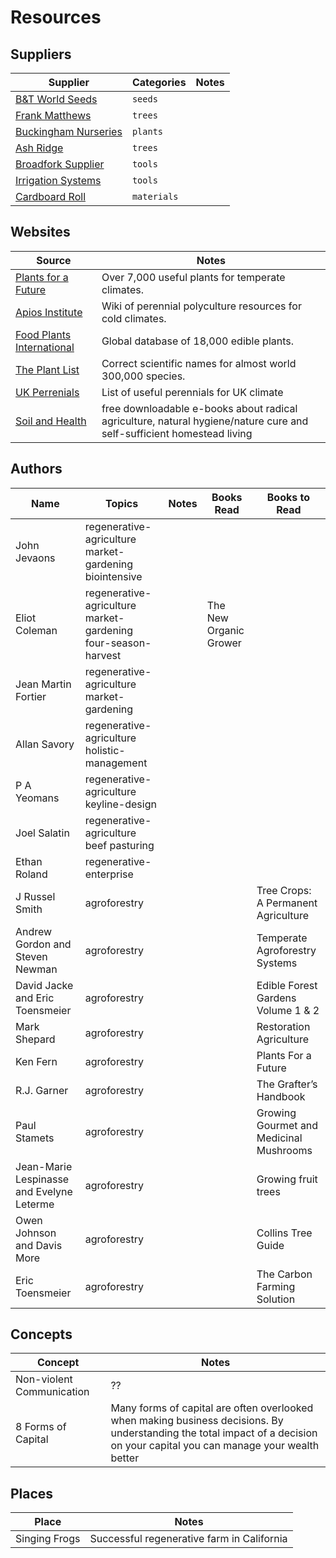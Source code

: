 # Resources

## Suppliers

| Supplier | Categories | Notes |
|----------|------------|-------|
| [B&T World Seeds](https://b-and-t-world-seeds.com/) | `seeds` | |
| [Frank Matthews](https://www.frankpmatthews.com/) | `trees` | |
| [Buckingham Nurseries](https://www.hedging.co.uk/acatalog/index.html) | `plants` | |
| [Ash Ridge](https://www.ashridgetrees.co.uk) | `trees` | |
| [Broadfork Supplier](http://www.blackberrylane.co.uk/broadfork.html) | `tools` | |
| [Irrigation Systems](http://www.access-irrigation.co.uk/) | `tools` | |
| [Cardboard Roll](https://starlightpackaging.co.uk/roll-x-750mm-30-x-75mtr-corrugated-paper/?gclid=Cj0KCQjwqs3rBRCdARIsADe1pfSJDHjhSdZwfBEE_ubhfMD7QD4gKvQKsMXMBlMR3biz3vVoRtDakLEaAjjmEALw_wcB) | `materials` | |


## Websites

| Source | Notes |
|--------|-------|
| [Plants for a Future](https://pfaf.org/user/Default.aspx) | Over 7,000 useful plants for temperate climates. |
| [Apios Institute](https://apiosinstitute.org) | Wiki of perennial polyculture resources for cold climates. |
| [Food Plants International](http://foodplantsinternational.com/) | Global database of 18,000 edible plants. |
| [The Plant List](http://www.theplantlist.org/) | Correct scientific names for almost world 300,000 species. |
| [UK Perrenials](https://drive.google.com/file/d/1ywyYtJyxDJgiuitNdb93JvJ4xKX73Zsk/view?usp=sharing) | List of useful perennials for UK climate |
| [Soil and Health](https://soilandhealth.org/) | free downloadable e-books about radical agriculture, natural hygiene/nature cure and self-sufficient homestead living |

## Authors

| Name | Topics | Notes | Books Read | Books to Read |
|------|--------|-------|------------|---------------|
| John Jevaons | regenerative-agriculture market-gardening biointensive | | | |
| Eliot Coleman | regenerative-agriculture market-gardening four-season-harvest | | The New Organic Grower | |
| Jean Martin Fortier | regenerative-agriculture market-gardening | | |
| Allan Savory | regenerative-agriculture holistic-management | | |
| P A Yeomans | regenerative-agriculture keyline-design | | |
| Joel Salatin | regenerative-agriculture beef pasturing | | |
| Ethan Roland | regenerative-enterprise | | |
| J Russel Smith | agroforestry | | | Tree Crops: A Permanent Agriculture |
| Andrew Gordon and Steven Newman | agroforestry | | | Temperate Agroforestry Systems |
| David Jacke and Eric Toensmeier | agroforestry | | | Edible Forest Gardens Volume 1 & 2 |
| Mark Shepard | agroforestry | | | Restoration Agriculture |
| Ken Fern | agroforestry | | | Plants For a Future |
| R.J. Garner | agroforestry | | | The Grafter’s Handbook |
| Paul Stamets | agroforestry | | | Growing Gourmet and Medicinal Mushrooms |
| Jean-Marie Lespinasse and Evelyne Leterme | agroforestry | | | Growing fruit trees |
| Owen Johnson and Davis More | agroforestry | | | Collins Tree Guide |
| Eric Toensmeier | agroforestry | | | The Carbon Farming Solution |

## Concepts

| Concept | Notes |
|---------|-------|
| Non-violent Communication | ?? |
| 8 Forms of Capital | Many forms of capital are often overlooked when making business decisions. By understanding the total impact of a decision on your capital you can manage your wealth better |

## Places

| Place | Notes |
|-------|-------|
| Singing Frogs | Successful regenerative farm in California |



